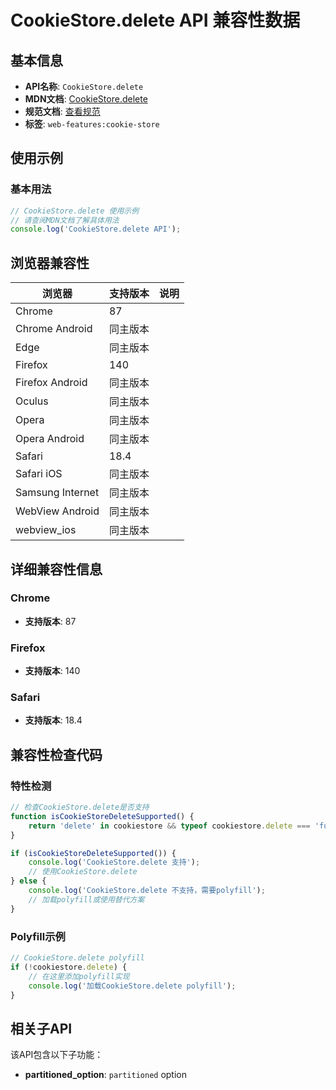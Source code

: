 # CookieStore.delete API 兼容性数据

## 基本信息

- **API名称**: `CookieStore.delete`
- **MDN文档**: [CookieStore.delete](https://developer.mozilla.org/docs/Web/API/CookieStore/delete)
- **规范文档**: [查看规范](https://cookiestore.spec.whatwg.org/#dom-cookiestore-delete)
- **标签**: `web-features:cookie-store`

## 使用示例

### 基本用法

```javascript
// CookieStore.delete 使用示例
// 请查阅MDN文档了解具体用法
console.log('CookieStore.delete API');
```

## 浏览器兼容性

| 浏览器 | 支持版本 | 说明 |
|--------|----------|------|
| Chrome | 87 |  |
| Chrome Android | 同主版本 |  |
| Edge | 同主版本 |  |
| Firefox | 140 |  |
| Firefox Android | 同主版本 |  |
| Oculus | 同主版本 |  |
| Opera | 同主版本 |  |
| Opera Android | 同主版本 |  |
| Safari | 18.4 |  |
| Safari iOS | 同主版本 |  |
| Samsung Internet | 同主版本 |  |
| WebView Android | 同主版本 |  |
| webview_ios | 同主版本 |  |

## 详细兼容性信息

### Chrome

- **支持版本**: 87

### Firefox

- **支持版本**: 140

### Safari

- **支持版本**: 18.4

## 兼容性检查代码

### 特性检测

```javascript
// 检查CookieStore.delete是否支持
function isCookieStoreDeleteSupported() {
    return 'delete' in cookiestore && typeof cookiestore.delete === 'function';
}

if (isCookieStoreDeleteSupported()) {
    console.log('CookieStore.delete 支持');
    // 使用CookieStore.delete
} else {
    console.log('CookieStore.delete 不支持，需要polyfill');
    // 加载polyfill或使用替代方案
}
```

### Polyfill示例

```javascript
// CookieStore.delete polyfill
if (!cookiestore.delete) {
    // 在这里添加polyfill实现
    console.log('加载CookieStore.delete polyfill');
}
```

## 相关子API

该API包含以下子功能：

- **partitioned_option**: `partitioned` option

